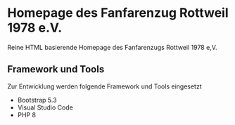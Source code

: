 # Homepage des Fanfarenzug Rottweil 1978 e.V.
Reine HTML basierende Homepage des Fanfarenzugs Rottweil 1978 e,V.

## Framework und Tools
Zur Entwicklung werden folgende Framework und Tools eingesetzt
- Bootstrap 5.3
- Visual Studio Code
- PHP 8
